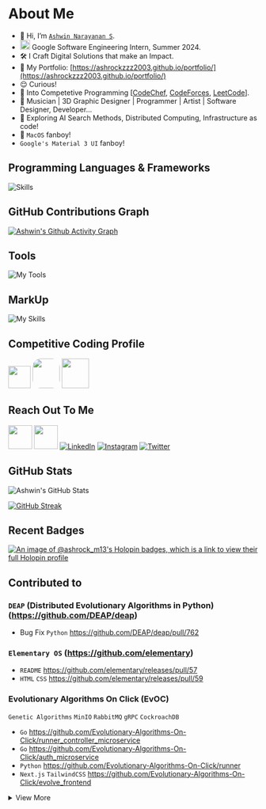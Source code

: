 # About Me

- 👋 Hi, I’m [`Ashwin Narayanan S`](https://ashrockzzz2003.github.io/portfolio/).
- <img src="https://avatars.githubusercontent.com/u/1342004?s=48&v=4" height="20" width="20" /> Google Software Engineering Intern, Summer 2024.
- 🛠 I Craft Digital Solutions that make an Impact.
- 👀 My Portfolio: [https://ashrockzzz2003.github.io/portfolio/](https://ashrockzzz2003.github.io/portfolio/)
- 😌 Curious!
- 👀 Into Competetive Programming [[CodeChef](https://www.codechef.com/users/ashrock_m13), [CodeForces](https://codeforces.com/profile/ashrock_m13), [LeetCode](https://leetcode.com/ashrockzzz2003/)].
- 🎼 Musician | 3D Graphic Designer | Programmer | Artist | Software Designer, Developer...
- 🧠 Exploring AI Search Methods, Distributed Computing, Infrastructure as code!
- 🍎 `MacOS` fanboy!
- `Google's Material 3 UI` fanboy!


## Programming Languages & Frameworks

![Skills](https://skillicons.dev/icons?i=c,cpp,py,java,js,html,css,react,next,mysql,postgres,flutter,flask,sqlite,dart,tailwind,express,nodejs,nginx,materialui,regex,bash,solidity,haskell,django,vuejs,scala,go,kotlin,scss,angular,tensorflow,pytorch,ts,ansible)


## GitHub Contributions Graph

[![Ashwin's Github Activity Graph](https://github-readme-activity-graph.vercel.app/graph?username=Ashrockzzz2003&theme=github-dark)](https://github.com/Ashrockzzz2003)

## Tools

![My Tools](https://skillicons.dev/icons?i=git,github,gitlab,androidstudio,linux,arduino,autocad,blender,bootstrap,codepen,firebase,ps,visualstudio,vscode,remix,wordpress,figma,eclipse,replit,postman,vim,aws,azure,raspberrypi,anaconda,windows,apple,gmail,linkedin,npm,redis,stackoverflow,sklearn,githubactions,discord,kubernetes)

## MarkUp

![My Skills](https://skillicons.dev/icons?i=md,html)

## Competitive Coding Profile

<a href="https://www.hackerrank.com/Ashrock_m13"><img height="45" width="45" src="https://user-images.githubusercontent.com/17762967/42728663-26ebdb04-87dd-11e8-928f-fb01479a2ce1.png"></a>
<a href="https://www.codechef.com/users/ashrock_m13" style="border-radius: 30%; height: 60px; width: 55px;"><img src="https://i.pinimg.com/originals/c5/d9/fc/c5d9fc1e18bcf039f464c2ab6cfb3eb6.jpg" style="border-radius: 30%; height: 60px; width: 55px;"></a>
<a href="https://codeforces.com/profile/ashrock_m13"><img src="https://play-lh.googleusercontent.com/zaldniLc2XTBhNlCDR4hcD5bcRYHZ56_lO0yA2Qu-cADShy1_HDWrICSvv0EPTX79WY" style="height: 60px; width: 55px;"></a>

## Reach Out To Me

<a href="https://ashrockzzz2003.github.io/portfolio/"><img height="48" width="48" src="https://i.imgur.com/ZpyKD6W.png" ></a>
<a href="mailto:ashrockzzz2003@gmail.com"><img height="48" width="48" src="https://i.ibb.co/vD0fmh5/iconizer-icons8-gmail.png" ></a>
<a href="https://www.linkedin.com/in/ashwin2003/">![LinkedIn](https://skillicons.dev/icons?i=linkedin)</a>
<a href="https://www.instagram.com/ashrock_m13/">![Instagram](https://skillicons.dev/icons?i=instagram)</a>
<a href="https://twitter.com/Ashwin66950013">![Twitter](https://skillicons.dev/icons?i=twitter)</a>


## GitHub Stats

<!-- CUSTOM GITHUB README STATS HOSTED ON VERCEL -->
<!-- Domain: github-readme-stats-dga59piw8-ashrockzzz2003.vercel.app -->
![Ashwin's GitHub Stats](https://github-readme-stats-dga59piw8-ashrockzzz2003.vercel.app/api?username=Ashrockzzz2003&show_icons=true&theme=dark&hide_border=false)

<!-- CUSTOM GITHUB STREAK STATS HOSTED ON VERCEL -->
<!-- Domain: https://github-readme-streak-stats-two-blush.vercel.app -->
[![GitHub Streak](https://github-readme-streak-stats-two-blush.vercel.app?user=Ashrockzzz2003&theme=dark)](https://git.io/streak-stats)

## Recent Badges

[![An image of @ashrock_m13's Holopin badges, which is a link to view their full Holopin profile](https://holopin.me/ashrock_m13)](https://holopin.io/@ashrock_m13)

## Contributed to

### `DEAP` (Distributed Evolutionary Algorithms in Python) (https://github.com/DEAP/deap)

- Bug Fix `Python` https://github.com/DEAP/deap/pull/762

### `Elementary OS` (https://github.com/elementary)

- `README` https://github.com/elementary/releases/pull/57
- `HTML` `CSS` https://github.com/elementary/releases/pull/59

### Evolutionary Algorithms On Click (EvOC)

`Genetic Algorithms` `MinIO` `RabbitMQ` `gRPC` `CockroachDB`

- `Go` https://github.com/Evolutionary-Algorithms-On-Click/runner_controller_microservice
- `Go` https://github.com/Evolutionary-Algorithms-On-Click/auth_microservice
- `Python` https://github.com/Evolutionary-Algorithms-On-Click/runner
- `Next.js` `TailwindCSS` https://github.com/Evolutionary-Algorithms-On-Click/evolve_frontend

<details>

<summary>View More</summary>

### `Anokha-24` (https://github.com/anokha-24)

- `ExpressJS` `MySQL` `SMTP` `PayU` https://github.com/anokha-24/anokha_backend
- `Next.js` `TailwindCSS` `Payments` https://github.com/anokha-24/anokha_web
- `Flutter` https://github.com/anokha-24/anokha_app
- `HTML` `CSS` `JS` https://github.com/anokha-24/anokha_qr_scan
- `Angular.js` `SCSS` `TypeScript` https://github.com/anokha-24/anokha_admin_angular
- `Flutter` https://github.com/anokha-24/anokha_admin_app
- `Next.js` `TailwindCSS` https://github.com/anokha-24/anokha_intel_admin
- `HTML` `CSS` `JS` https://github.com/anokha-24/anokha_transactions_live_update

### `CSE-25` (https://github.com/CSE-25)

- `JS` `npm` https://github.com/CSE-25/quick_start_express
- `README` https://github.com/CSE-25/winter-of-code-s1
- `Go` https://github.com/CSE-25/amrita_pyq

### `Pragati 2025` (https://github.com/Pragati-2025)

- `GoogleGemini` `AI` `Python` https://github.com/Pragati-2025/pragati-ai-experiment
- `Next.js` `TailwindCSS` `Vercel AI SDK` `Gemini` https://github.com/Pragati-2025/pragati-web
- `ExpressJS` `MySQL` `SMTP` `PayU` https://github.com/Pragati-2025/Pragati_Backend_2025
- `ShadCN` `Dashboard` `Next.js` `TailwindCSS` https://github.com/Pragati-2025/pragati-admin

### `Anonymous`

- `HTML` `CSS` `JS` https://github.com/Abhinav-ark/Amrita_map
- `Next.js` `TypeScript` `TailwindCSS` `GitHub OAuth` https://github.com/IAmRiteshKoushik/woc-leaderboard
- `README` https://github.com/firstcontributions/first-contributions
- `DSA` `Python` https://github.com/SyedZawwarAhmed/Hacktoberfest-2023
- `HTML` `CSS` `JS` https://github.com/Praveen-kumar-Murugesan/ACM-Student-Chapter

</details>
